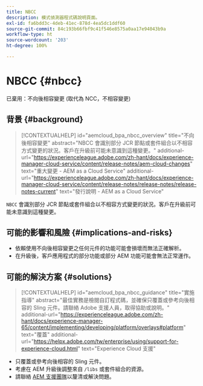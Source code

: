 ```yaml
---
title: NBCC
description: 模式偵測器程式碼說明頁面。
exl-id: fa6bdd3c-4deb-41ec-878d-4ea5dc1ddf60
source-git-commit: 84c193b66fbf9c41f546e8575a0aa17e94043b9a
workflow-type: ht
source-wordcount: '203'
ht-degree: 100%

---
```


# NBCC {#nbcc}

已棄用：不向後相容變更 (取代為 NCC，不相容變更)

## 背景 {#background}

>[!CONTEXTUALHELP]
>id="aemcloud_bpa_nbcc_overview"
>title="不向後相容變更"
>abstract="NBCC 會識別部分 JCR 節點或套件組合以不相容方式變更的狀況。客戶在升級前可能未意識到這種變更。"
>additional-url="https://experienceleague.adobe.com/zh-hant/docs/experience-manager-cloud-service/content/release-notes/aem-cloud-changes" text="重大變更 - AEM as a Cloud Service"
>additional-url="https://experienceleague.adobe.com/zh-hant/docs/experience-manager-cloud-service/content/release-notes/release-notes/release-notes-current" text="發行說明 - AEM as a Cloud Service"

`NBCC` 會識別部分 JCR 節點或套件組合以不相容方式變更的狀況。客戶在升級前可能未意識到這種變更。

## 可能的影響和風險 {#implications-and-risks}

* 依賴使用不向後相容變更之任何元件的功能可能會損壞而無法正確解析。
* 在升級後，客戶應用程式的部分功能或部分 AEM 功能可能會無法正常運作。

## 可能的解決方案 {#solutions}

>[!CONTEXTUALHELP]
>id="aemcloud_bpa_nbcc_guidance"
>title="實施指導"
>abstract="最佳實務是檢閱自訂程式碼，並確保只覆蓋或參考向後相容的 Sling 元件。請聯絡 Adobe 支援人員，取得協助或說明。"
>additional-url="https://experienceleague.adobe.com/zh-hant/docs/experience-manager-65/content/implementing/developing/platform/overlays#platform" text="覆蓋"
>additional-url="https://helpx.adobe.com/tw/enterprise/using/support-for-experience-cloud.html" text="Experience Cloud 支援"

* 只覆蓋或參考向後相容的 Sling 元件。
* 考慮在 AEM 升級後調整來自 `/libs` 或套件組合的資源。
* 請聯絡 [AEM 支援團隊](https://helpx.adobe.com/tw/enterprise/using/support-for-experience-cloud.html)以釐清或解決問題。
